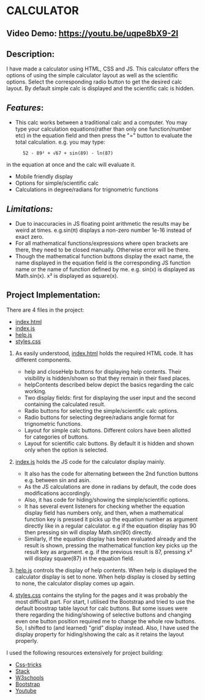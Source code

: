 # CALCULATOR
## Video Demo:  https://youtu.be/uqpe8bX9-2I
## Description:

I have made a calculator using HTML, CSS and JS. This calculator offers the options of using the simple calculator layout as well as the scientific options. Select the corresponding radio button to get the desired calc layout. By default simple calc is displayed and the scientific calc is hidden.

## _Features_:
- This calc works between a traditional calc and a computer. You may type your calculation equations(rather than only one function/number etc) in the equation field and then press the "=" button to evaluate the total calculation.
e.g. you may type:
```
      52 - 89² + √67 + sin(89) - ln(87)
```
in the equation at once and the calc will evaluate it.
- Mobile friendly display
- Options for simple/scientific calc
- Calculations in degree/radians for trignometric functions


## _Limitations:_
- Due to inaccuracies in JS floating point arithmetic the results may be weird at times. e.g.sin(π) displays a non-zero number 1e-16 instead of exact zero.
- For all mathematical functions/expressions where open brackets are there, they need to be closed manually. Otherwise error will be there.
- Though the mathematical function buttons display the exact name, the name displayed in the equation field is the corresponding JS function name or the name of function defined by me.
e.g. sin(x) is displayed as Math.sin(x).
x² is displayed as square(x).

## Project Implementation:

There are 4 files in the project:
- [index.html](index.html)
- [index.js](index.js)
- [help.js](help.js)
- [styles.css](styles.css)

1. As easily understood, [index.html](index.html) holds the required HTML code. It has different components.
   - help and closeHelp buttons for displaying help contents. Their visibility is hidden/shown so that they remain in their fixed places.
   - helpContents described below depict the basics regarding the calc working.
   - Two display fields: first for displaying the user input and the second containing the calculated result.
   - Radio buttons for selecting the simple/scientific calc options.
   - Radio buttons for selecting degree/radians angle format for trignometric functions.
   - Layout for simple calc buttons. Different colors have been allotted for categories of buttons.
   - Layout for scientific calc buttons. By default it is hidden and shown only when the option is selected.


2. [index.js](index.js) holds the JS code for the calculator display mainly.
   - It also has the code for alternating between the 2nd function buttons e.g. between sin and asin.
   - As the JS calculations are done in radians by default, the code does modifications accordingly.
   - Also, it has code for hiding/showing the simple/scientific options.
   - It has several event listeners for checking whether the equation display field has numbers only, and then, when a mathematical function key is pressed it picks up the equation number as argument directly like in a regular calculator. e.g if the equation display has 90 then pressing sin will display Math.sin(90) directly.
   - Similarly, if the equation display has been evaluated already and the result is shown, pressing the mathematical function key picks up the result key as argument. e.g. if the previous result is 87, pressing x² will display square(87) in the equation field.


3. [help.js](help.js) controls the display of help contents. When help is displayed the calculator display is set to none. When help display is closed by setting to none, the calculator display comes up again.

4. [styles.css](styles.css) contains the styling for the pages and it was probably the most difficult part. For start, I utilised the Bootstrap and tried to use the default boostrap table layout for calc buttons. But some issues were there regarding the hiding/showing of selective buttons and changing even one button position required me to change the whole row buttons. So, I shifted to (and learned) "grid" display instead. Also, I have used the display property for hiding/showing the calc as it retains the layout properly.


I used the following resources extensively for project building:

* [Css-tricks](https://css-tricks.com/)
* [Stack](https://stackoverflow.com/)
* [W3schools](https://www.w3schools.com/)
* [Bootstrap](https://getbootstrap.com/)
* [Youtube](https://www.youtube.com)